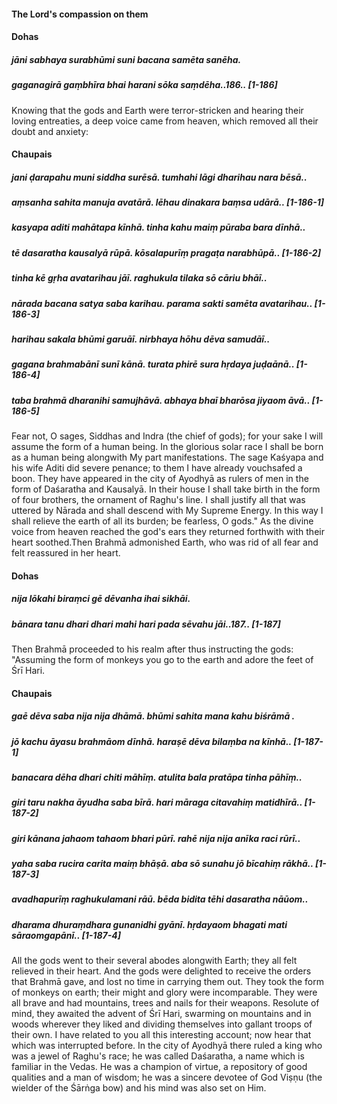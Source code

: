 #### The Lord's compassion on them

#### Dohas

##### jāni sabhaya surabhūmi suni bacana samēta sanēha.
##### gaganagirā gaṃbhīra bhai harani sōka saṃdēha..186.. [1-186]

Knowing that the gods and Earth were terror-stricken and hearing their loving entreaties, a deep voice came from heaven, which removed all their doubt and anxiety:

#### Chaupais

##### jani ḍarapahu muni siddha surēsā. tumhahi lāgi dharihau nara bēsā..
##### aṃsanha sahita manuja avatārā. lēhau dinakara baṃsa udārā.. [1-186-1]
##### kasyapa aditi mahātapa kīnhā. tinha kahu maiṃ pūraba bara dīnhā..
##### tē dasaratha kausalyā rūpā. kōsalapurīṃ pragaṭa narabhūpā.. [1-186-2]
##### tinha kē gṛha avatarihau jāī. raghukula tilaka sō cāriu bhāī..
##### nārada bacana satya saba karihau. parama sakti samēta avatarihau.. [1-186-3]
##### harihau sakala bhūmi garuāī. nirbhaya hōhu dēva samudāī..
##### gagana brahmabānī sunī kānā. turata phirē sura hṛdaya juḍaānā.. [1-186-4]
##### taba brahmā dharanihi samujhāvā. abhaya bhaī bharōsa jiyaom āvā.. [1-186-5]

Fear not, O sages, Siddhas and Indra (the chief of gods); for your sake I will assume the form of a human being. In the glorious solar race I shall be born as a human being alongwith My part manifestations. The sage Kaśyapa and his wife Aditi did severe penance; to them I have already vouchsafed a boon. They have appeared in the city of Ayodhyā as rulers of men in the form of Daśaratha and Kausalyā. In their house I shall take birth in the form of four brothers, the ornament of Raghu's line. I shall justify all that was uttered by Nārada and shall descend with My Supreme Energy. In this way I shall relieve the earth of all its burden; be fearless, O gods." As the divine voice from heaven reached the god's ears they returned forthwith with their heart soothed.Then Brahmā admonished Earth, who was rid of all fear and felt reassured in her heart.

#### Dohas

##### nija lōkahi biraṃci gē dēvanha ihai sikhāi.
##### bānara tanu dhari dhari mahi hari pada sēvahu jāi..187.. [1-187]

Then Brahmā proceeded to his realm after thus instructing the gods: "Assuming the form of monkeys you go to the earth and adore the feet of Śrī Hari.

#### Chaupais

##### gaē dēva saba nija nija dhāmā. bhūmi sahita mana kahu biśrāmā .
##### jō kachu āyasu brahmāom dīnhā. haraṣē dēva bilaṃba na kīnhā.. [1-187-1]
##### banacara dēha dhari chiti māhīṃ. atulita bala pratāpa tinha pāhīṃ..
##### giri taru nakha āyudha saba bīrā. hari māraga citavahiṃ matidhīrā.. [1-187-2]
##### giri kānana jahaom tahaom bhari pūrī. rahē nija nija anīka raci rūrī..
##### yaha saba rucira carita maiṃ bhāṣā. aba sō sunahu jō bīcahiṃ rākhā.. [1-187-3]
##### avadhapurīṃ raghukulamani rāū. bēda bidita tēhi dasaratha nāūom..
##### dharama dhuraṃdhara gunanidhi gyānī. hṛdayaom bhagati mati sāraomgapānī.. [1-187-4]

All the gods went to their several abodes alongwith Earth; they all felt relieved in their heart. And the gods were delighted to receive the orders that Brahmā gave, and lost no time in carrying them out. They took the form of monkeys on earth; their might and glory were incomparable. They were all brave and had mountains, trees and nails for their weapons. Resolute of mind, they awaited the advent of Śrī Hari, swarming on mountains and in woods wherever they liked and dividing themselves into gallant troops of their own. I have related to you all this interesting account; now hear that which was interrupted before. In the city of Ayodhyā there ruled a king who was a jewel of Raghu's race; he was called Daśaratha, a name which is familiar in the Vedas. He was a champion of virtue, a repository of good qualities and a man of wisdom; he was a sincere devotee of God Viṣṇu (the wielder of the Śārṅga bow) and his mind was also set on Him.